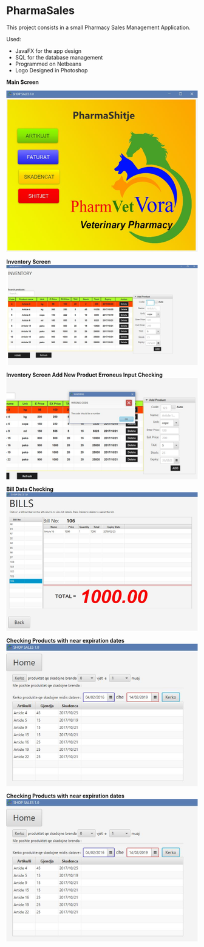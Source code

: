 # PharmaSales
This project consists in a small Pharmacy Sales Management Application.

Used:
- JavaFX for the app design
- SQL for the database management
- Programmed on Netbeans 
- Logo Designed in Photoshop

**Main Screen** 


![MAIN-SCREEN-PIC](https://github.com/ndricimrr/PharmaSales/blob/master/image/Capture.JPG)



**Inventory Screen**
![INVENTORY-SCREEN-PIC](https://github.com/ndricimrr/PharmaSales/blob/master/image/INVENTORY.JPG)

**Inventory Screen Add New Product Erroneus Input Checking**
![INVENTORY-SCREEN-ERROR](https://github.com/ndricimrr/PharmaSales/blob/master/image/INVENTORY_error.JPG)

**Bill Data Checking**
![BILLS-SCREEN-LIST-CHECK](https://github.com/ndricimrr/PharmaSales/blob/master/image/bill%20mngmnt.JPG)

**Checking Products with near expiration dates**
![CHECK-EXPIRATION](https://github.com/ndricimrr/PharmaSales/blob/master/image/search.JPG)

**Checking Products with near expiration dates**
![CHECK-EXPIRATION](https://github.com/ndricimrr/PharmaSales/blob/master/image/search.JPG)




